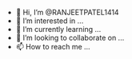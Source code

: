 - 👋 Hi, I’m @RANJEETPATEL1414
- 👀 I’m interested in ...
- 🌱 I’m currently learning ...
- 💞️ I’m looking to collaborate on ...
- 📫 How to reach me ...

<!---
RANJEETPATEL1414/RANJEETPATEL1414 is a ✨ special ✨ repository because its `README.md` (this file) appears on your GitHub profile.
You can click the Preview link to take a look at your changes.
--->
